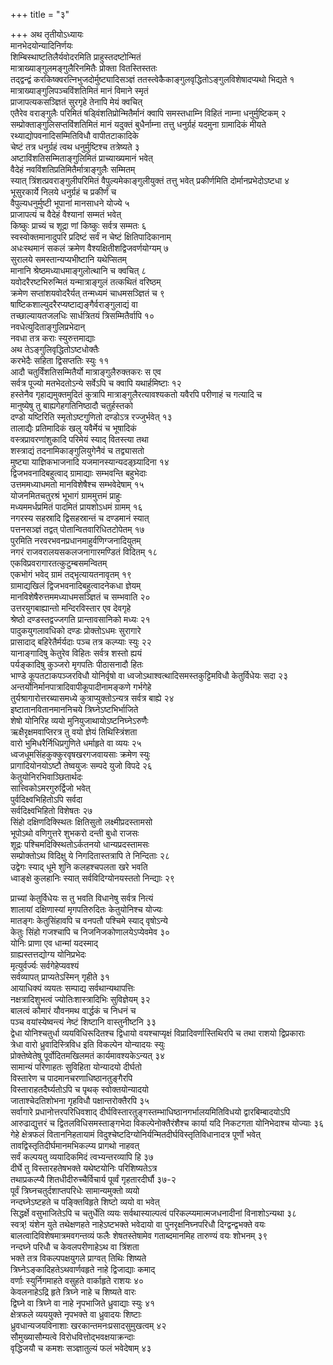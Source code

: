 +++
title = "३"

+++
अथ तृतीयोऽध्यायः  
मानभेदयोन्यादिनिर्णयः  
शिम्बिस्थाष्टतिलैर्यवोदरमिति प्राहुस्तदष्टोन्मितं  
मात्राख्याङ्गुलमङ्गुलैरिनमितैः प्रोक्ता वितस्तिस्ततः   
तद्द्वन्द्वं करकिष्क्वरत्निभुजदोर्मुष्ट्यादिसञ्ज्ञं ततस्त्वेकैकाङ्गुलवृद्धितोऽङ्गुलविशेषादप्यथो भिद्यते १  
मात्राख्याङ्गुलिपञ्चविंशतिमितं मानं विमाने स्मृतं  
प्राजापत्यकसञ्ज्ञितं सुरगृहे तेनापि मेयं क्वचित्   
एतैरेव वराङ्गुलैः परिमितं षड्विंशतिप्रोन्मितैर्मानं क्वापि समस्तधाम्नि विहितं नाम्ना धनुर्मुष्टिकम् २  
सम्प्रोक्ताङ्गुलिसप्तविंशतिमितं मानं यदुक्तं बुधैर्नाम्ना तत्तु धनुर्ग्रहं यदमुना ग्रामादिकं मीयते   
रथ्याद्योपवनादिसम्मितिविधौ वापीतटाकादिके  
चेष्टं तत्र धनुर्ग्रहं त्वथ धनुर्मुष्टिश्च तत्रेष्यते ३  
अष्टाविंशतिसम्मिताङ्गुलिमितं प्राच्याख्यमानं भवेत्  
वैदेहं नवविंशतिप्रतिमितैर्मात्राङ्गुलैः सम्मितम्   
स्यात् त्रिंशत्प्रवराङ्गुलीपरिमितं वैपुल्यमेकाङ्गुलीयुक्तं तत्तु भवेत् प्रकीर्णमिति दोर्मानप्रभेदोऽष्टधा ४  
भूसुरकार्ये निलये धनुर्ग्रहं च प्रकीर्णं च  
वैपुल्यधनुर्मुष्टी भूपानां मानसाधने योज्ये ५  
प्राजापत्यं च वैदेहं वैश्यानां सम्मतं भवेत्  
किष्कुः प्राच्यं च शूद्रा णां किष्कुः सर्वत्र सम्मतः ६  
स्वस्वोक्तमानादुपरि प्रदिष्टं सर्वं न चेष्टं क्षितिपादिकानाम्  
अधःस्थमानं सकलं क्रमेण वैश्यक्षितीशद्विजवर्णयोग्यम् ७  
सुरालये समस्तान्यप्यभीष्टानि यथेप्सितम्  
मानानि श्रेष्ठमध्याधमाङ्गुलोत्थानि च क्वचित् ८  
यवोदरैरष्टभिरुन्मितं यन्मात्राङ्गुलं तत्कथितं वरिष्ठम्  
क्रमेण सप्तांशयवोदरैर्यत् तन्मध्यमं चाधमसञ्ज्ञितं च ९  
षाष्टिकशाल्युदरैरप्यष्टाद्यङ्गैर्वराङ्गुलाद्यं वा  
तच्छाल्यायतजलधिः सार्धत्रितयं त्रिसम्मितैर्वापि १०  
नवधेत्युदिताङ्गुलिप्रभेदान्  
नवधा तत्र कराः स्युरुत्तमाद्याः   
अथ तेऽङ्गुलिवृद्धितोऽष्टधोक्तैः  
करभेदैः सहिता द्विसप्ततिः स्युः ११  
आदौ चतुर्विंशतिसम्मितैर्यो मात्राङ्गुलैरुक्तकरः स एव  
सर्वत्र पूज्यो मतभेदतोऽन्ये सर्वेऽपि च क्वापि यथार्हमिष्टाः १२  
हस्तेनैव गृहाद्यमुक्तमुदितं कुत्रापि मात्राङ्गुलैरत्यावश्यकतो यवैरपि परीणाहं च गत्यादि च   
मानुष्येषु तु बाह्यगेहगतिनिष्ठादौ चतुर्हस्तको  
दण्डो यष्टिरिति स्मृतोऽष्टगुणितो दण्डोऽत्र रज्जुर्भवेत् १३  
तालाद्यैः प्रतिमादिकं खलु यवैर्मेयं च भूषादिकं  
वस्त्रप्रावरणांशुकादि परिमेयं स्याद् वितस्त्या तथा  
शस्त्राद्यं तदनामिकाङ्गुलियुगेनैवं च तद्व्यासतो  
मुष्ट्या याज्ञिकभाजनादि यजमानस्यान्यदङ्घ्र्यादिना १४  
द्विजभवनादिबहुत्वाद् ग्रामाद्याः सम्भवन्ति बहुभेदाः  
उत्तममध्याधमतो मानविशेषैश्च सम्भवेदेषाम् १५  
योजनमितचतुरश्रं भूभागं ग्राममुत्तमं प्राहुः  
मध्यममर्धप्रमितं पादमितं प्रायशोऽधमं ग्रामम् १६  
नगरस्य सहस्रादि द्विसहस्रान्तं च दण्डमानं स्यात्  
पत्तनसञ्ज्ञं तद्वत् पोतान्वितवारिधितटोपेतम् १७  
पुरमिति नरवरभवनप्रधानमाहुर्वणिग्जनादियुतम्   
नगरं राजवरालयसकलजनागारमण्डितं विदितम् १८  
एकविप्रवरागारतत्कुटुम्बसमन्वितम्  
एकभोगं भवेद् ग्रामं तद्भृत्यायतनावृतम् १९  
ग्रामाद्यखिलं द्विजभवनादिबहुत्वादनेकधा ज्ञेयम्  
मानविशेषैरुत्तममध्याधमसञ्ज्ञितं च सम्भवाति २०  
उत्तरयुगबाह्यान्तो मन्दिरविस्तार एव देवगृहे  
श्रेष्ठो दण्डस्तद्वज्जगति प्रान्तावसानिको मध्यः २१  
पादुकयुगलावधिको दण्डः प्रोक्तोऽधमः सुरागारे  
प्रासादाद् बहिरेतैर्मर्यदाः पञ्च तत्र कल्प्याः स्युः २२  
यानाङ्गादिषु केतुरेव विहितः सर्वत्र शस्तो ह्ययं  
पर्यङ्कादिषु कुञ्जरो मृगपतिः पीठासनादौ हितः   
भाण्डे कूपतटाकपञ्जरविधौ योनिर्वृषो वा ध्वजोऽथाश्वत्थादिसमस्तकुट्टिमविधौ केतुर्विधेयः सदा २३  
अन्तर्योनिर्मानपात्रादिवापीकूपादीनामङ्कणे गर्भगेहे  
तुर्यश्रागारोत्तरब्यासमध्ये कुत्राप्युक्तोऽन्यत्र सर्वत्र बाह्ये २४  
इष्टातानवितानमाननिचये त्रिघ्नेऽष्टभिर्भाजिते  
शेषो योनिरिह व्ययो मुनियुजाथायोऽष्टनिघ्नेऽरुणैः   
ऋक्षैरृक्षमवाप्तिरत्र तु वयो ज्ञेयं तिथिस्त्रिंशता  
वारो भुमिधरैर्निधिप्रगुणिते धर्माहृते वा व्ययः २५  
ध्वजधूमसिंहकुक्कुरवृषखरगजवायसाः क्रमेण स्युः  
प्रागादियोनयोऽष्टौ तेष्वयुजः सम्पदे युजो विपदे २६  
केतुयोनिरभिवाञ्छितार्थदः  
सात्त्विकोऽमरगुरुर्द्विजो भवेत्  
पुर्वदिक्ष्वभिहितोऽपि सर्वदा  
सर्वदिक्ष्वभिहितो विशेषतः २७  
सिंहो दक्षिणदिक्स्थितः क्षितिसुतो लक्ष्मीप्रदस्तामसो  
भूपोऽथो वणिगुत्तरे शुभकरो दन्ती बुधो राजसः   
शूद्रः पश्चिमदिक्स्थितोऽर्कतनयो धान्यप्रदस्तामसः  
सम्प्रोक्तोऽथ विदिक्षु ये निगदितास्तत्रापि ते निन्दिताः २८  
उद्वेगः स्याद् धूमे शुनि कलहश्चपलता खरे भवति   
ध्वाङ्क्षे कुलहानिः स्यात् सर्वविदिग्योनयस्ततो निन्द्याः २९   
 
प्राच्यां केतुर्विधेयः स तु भवति विधानेषु सर्वत्र नित्यं  
शालायां दक्षिणास्यां मृगपतिरुदितः केतुयोनिश्च योज्यः   
मातङ्गः केतुसिंहावपि च वनपतौ पश्चिमे स्याद् वृषोऽन्ये  
केतुः सिंहो गजश्चापि च निजनिजकोणालयेऽप्येवमेव ३०  
योनिः प्राणा एव धान्मां यदस्माद्  
ग्राह्यस्तत्तद्योग्य योनिप्रभेदः  
मृत्युर्वर्ज्यः सर्वगेहेप्यवश्यं  
सर्वव्यापत् प्राप्यतेऽस्मिन् गृहीते ३१  
आयाधिक्यं व्ययतः सम्पाद्य सर्वथान्यथापत्तिः  
नक्षत्रादिशुभत्वं ज्योतिःशास्त्रादिभिः सुविज्ञेयम् ३२  
बालत्वं कौमारं यौवनमथ वार्द्धकं च निधनं च  
पञ्च वयांस्येष्वन्त्यं नेष्टं शिष्टानि वास्तुनीष्टनि ३३  
द्वेधा योनिश्चतुर्धा व्ययविधिरूदितश्च द्विधायो वयश्चाप्यृक्षं विप्रादिवर्णास्तिथिरपि च तथा राशयो द्विप्रकाराः   
त्रेधा वारो ध्रुवादिस्त्रिविध इति विकल्पेन योन्यादयः स्युः  
प्रोक्तेष्वेतेषु पूर्वोदितमखिलमतं कार्यमावश्यकेऽन्यत् ३४  
सामान्यं परिणाहतः सुविहिता योन्यादयो दीर्घतो  
विस्तारेण च पादमानचरणाधिष्ठानतुङ्गैरपि   
विस्ताराहतदैर्घ्यतोऽपि च पृथक् स्वोक्तयोन्यादयो  
जाताश्चेदतिशोभना गृहविधौ पक्षान्तरोक्तैरपि ३५  
सर्वागारे प्रधानोत्तरपरिधिवशाद् दीर्घविस्तारतुङ्गस्तम्भाधिष्ठानगर्भालयमितिविधयो द्वारबिम्बादयोऽपि   
आरुढाद्युत्तरं च द्वितलविधिसमस्ताङ्गभेदा विकल्पेनोक्तैरंशैश्च कार्या यदि निकटगता योनिभेदाश्च योज्याः ३६  
गेहे क्षेत्रफलं विताननिहतायामं विदुश्चेष्टदिग्योनिर्यन्मितदीर्घविस्तृतिविधानादत्र पूर्णो भवेत्   
तावद्विस्तृतिदीर्घमानमभिकल्प्य प्रागथो नाहवत्  
सर्वं कल्पयतु व्ययादिकमिदं त्वभ्यन्तरव्यापि हि ३७  
दीर्घे तु विस्तारहतेषभक्ते यथेष्टयोनिः परिशिष्यतेऽत्र  
तथाप्रकल्प्यै शितधीदीरुच्चैर्विचार्य पूर्व्वं गृहतारदीर्घौ ३७-२  
पूर्वं त्रिघ्नचतुर्दशाप्तपरिधेः सामान्यमुक्तो व्ययो  
नन्दघ्नेऽष्टहते च पङ्क्तिविहृते शिष्टो व्ययो वा भवेत्   
सिद्धर्क्षे वसुभाजितेऽपि च चतुर्धेति व्ययः सर्वथास्याल्पत्वं परिकल्प्यमात्मजधनादीनां विनाशोऽन्यथा ३८  
स्वत्र्\! यंशेन युते तथेक्षणहते नाहेऽष्टभक्ते भवेदायो वा पुनरृक्षनिघ्नपरिधौ दिग्द्वन्द्वभक्ते वयः  
बालत्वादिविशेषमात्रमवगन्तव्यं फलैः शेषतस्तेषामेव गताब्दमानमिह तारुण्यं वयः शोभनम् ३९  
नन्दघ्ने परिधौ च केवलपरीणाहेऽथ वा त्रिंशता  
भक्ते तत्र विकल्पपक्षयुगले प्राग्वत् तिथिः शिष्यते   
त्रिघ्नेऽङ्कादिहतेऽथवार्णवहृते नाहे द्विजाद्याः कमाद्  
वर्णाः स्युर्निगमाहते वसुहते वार्काहृते राशयः ४०  
केवलनाहेऽद्रि हृते त्रिघ्ने नाहे च शिष्यते वारः  
द्विघ्ने वा त्रिघ्ने वा नाहे नृपभाजिते ध्रुवाद्याः स्युः ४१  
क्षेत्रफले व्यययुक्ते नृपभक्ते वा ध्रुवादयः शिष्टाः  
ध्रुवधान्यजयविनाशाः खरकान्तमनःप्रसादसुमुखत्वम् ४२  
सौमुख्यासौम्यत्वे विरोधवित्तोद्भवक्षयाक्रन्दाः   
वृद्धिजयौ च कमशः सञ्ज्ञातुल्यं फलं भवेदेषाम् ४३  
   
